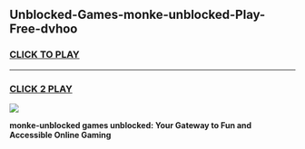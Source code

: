 
## Unblocked-Games-monke-unblocked-Play-Free-dvhoo
<h3>
<a href="https://premium76.site?title=monke-unblocked&ref=23A">CLICK TO PLAY</a></h3>
<hr>

<h3>
<a href="https://premium76.site?title=monke-unblocked&ref=23A">CLICK 2 PLAY</a>
  
</h3>

<a href="https://premium76.site?title=monke-unblocked&ref=23A"><img src="https://clearcache.store/games.png"></a>


**monke-unblocked games unblocked: Your Gateway to Fun and Accessible Online Gaming**
